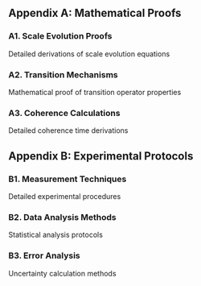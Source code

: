 ## **Appendix A: Mathematical Proofs**

### **A1. Scale Evolution Proofs**
Detailed derivations of scale evolution equations

### **A2. Transition Mechanisms**
Mathematical proof of transition operator properties

### **A3. Coherence Calculations**
Detailed coherence time derivations

## **Appendix B: Experimental Protocols**

### **B1. Measurement Techniques**
Detailed experimental procedures

### **B2. Data Analysis Methods**
Statistical analysis protocols

### **B3. Error Analysis**
Uncertainty calculation methods

